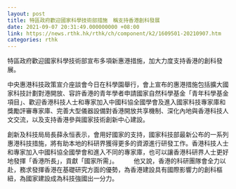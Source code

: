 ```yaml
---
layout: post
title: 特區政府歡迎國家科學技術部措施　稱支持香港創科發展
date: 2021-09-07 20:31:49.000000000 +08:00
link: https://news.rthk.hk/rthk/ch/component/k2/1609501-20210907.htm
categories: rthk
---
```


特區政府歡迎國家科學技術部宣布多項新惠港措施，加大力度支持香港的創科發展。　

中央惠港科技政策宣介座談會今日在科學園舉行，會上宣布的惠港措施包括擴大國家科技計劃對港開放、容許香港的青年學者申請國家自然科學基金「青年科學基金項目」、歡迎香港科技人士和專家加入中國科協全國學會及進入國家科技專家庫和獎勵評審專家庫、完善大型儀器設備對香港開放共享機制、深化內地與香港科技人文交流，以及支持香港參與國家技術創新中心建設。

創新及科技局局長薛永恒表示，會用好國家的支持，國家科技部最新公布的一系列惠港科技措施，將有助本地的科研界獲得更多的資源進行研發工作。香港科技人士和專家加入中國科協全國學會和進入不同的專家庫，也可以讓香港科研界人士更好地發揮「香港所長」，貢獻「國家所需」。
　　 
他又說，香港的科研團隊會全力以赴，務求發揮香港在基礎研究方面的優勢，為香港建設具有國際影響力的創科樞紐，為國家建設成為科技強國出一分力。

